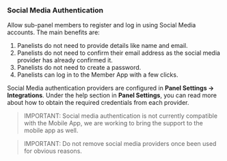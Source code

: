 ### Social Media Authentication
Allow sub-panel members to register and log in using Social Media accounts. The main benefits are:

1) Panelists do not need to provide details like name and email.
2) Panelists do not need to confirm their email address as the social media provider has already confirmed it.
3) Panelists do not need to create a password.
4) Panelists can log in to the Member App with a few clicks.

Social Media authentication providers are configured in **Panel Settings -> Integrations**. Under the help section in **Panel Settings**, you can read more about how to obtain the required credentials from each provider.

> IMPORTANT: Social media authentication is not currently compatible with the Mobile App, we are working to bring the support to the mobile app as well.

> IMPORTANT: Do not remove social media providers once been used for obvious reasons.
